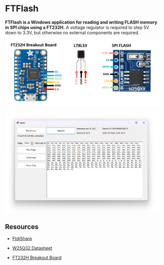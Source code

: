 # FTFlash

**FTFlash is a Windows application for reading and writing FLASH memory in SPI chips using a FT232H.** A voltage regulator is required to step 5V down to 3.3V, but otherwise no external components are required.

![](dev/wiring/wiring.png)

![](dev/screenshot.png)

## Resources

* [FtdiSharp](https://github.com/swharden/FtdiSharp)

* [W25Q32 Datasheet](https://www.elinux.org/images/f/f5/Winbond-w25q32.pdf)

* [FT232H Breakout Board](https://www.adafruit.com/product/2264)